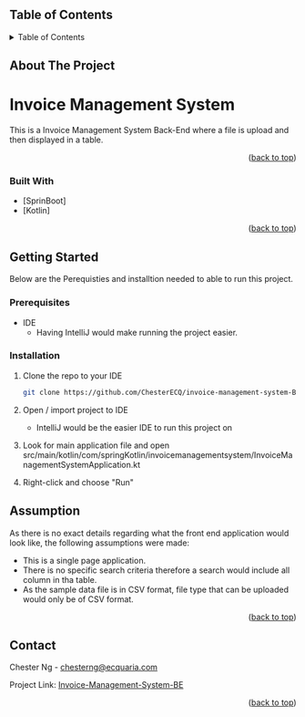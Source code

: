 <a name="readme-top"></a>
<!-- TABLE OF CONTENTS -->
## Table of Contents
<details>
  <summary>Table of Contents</summary>
  <ol>
    <li>
      <a href="#about-the-project">About The Project</a>
      <ul>
        <li><a href="#built-with">Built With</a></li>
      </ul>
    </li>
    <li>
      <a href="#getting-started">Getting Started</a>
      <ul>
        <li><a href="#prerequisites">Prerequisites</a></li>
        <li><a href="#installation">Installation</a></li>
      </ul>
    </li>
    <li><a href="#contact">Assumptions</a></li>
    <li><a href="#contact">Contact</a></li>
  </ol>
</details>

<!-- ABOUT THE PROJECT -->
## About The Project

<h1>Invoice Management System</h1>

This is a Invoice Management System Back-End where a file is upload and then displayed in a table.

<p align="right">(<a href="#readme-top">back to top</a>)</p>

### Built With

* [SprinBoot]
* [Kotlin]

<p align="right">(<a href="#readme-top">back to top</a>)</p>

<!-- GETTING STARTED -->
## Getting Started

Below are the Perequisties and installtion needed to able to run this project.

### Prerequisites

* IDE
    - Having IntelliJ would make running the project easier.

### Installation

1. Clone the repo to your IDE
   ```sh
   git clone https://github.com/ChesterECQ/invoice-management-system-BE.git
   ```
2. Open / import project to IDE
   - IntelliJ would be the easier IDE to run this project on
   
3. Look for main application file and open
   <href>src/main/kotlin/com/springKotlin/invoicemanagementsystem/InvoiceManagementSystemApplication.kt
4. Right-click and choose "Run"

<!-- Assumption -->
## Assumption

As there is no exact details regarding what the front end application would look like, the following assumptions were made:
   - This is a single page application.
   - There is no specific search criteria therefore a search would include all column in tha table.
   - As the sample data file is in CSV format, file type that can be uploaded would only be of CSV format.


<p align="right">(<a href="#readme-top">back to top</a>)</p>

<!-- CONTACT -->
## Contact

Chester Ng - chesterng@ecquaria.com

Project Link: [Invoice-Management-System-BE](https://github.com/ChesterECQ/invoice-management-system-BE)

<p align="right">(<a href="#readme-top">back to top</a>)</p>
